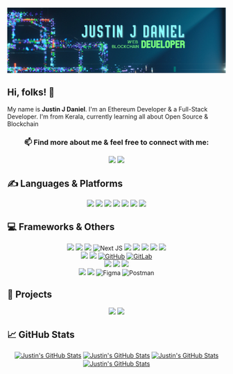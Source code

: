 ![header](https://github.com/Justinjdaniel/Archive/blob/master/GitHub%20Header.jpg "Header")

## Hi, folks! 👋


My name is **Justin J Daniel**. I'm an Ethereum Developer & a Full-Stack Developer. I'm from Kerala, currently learning all about Open Source & Blockchain

<h3 align="center">
📫 Find more about me & feel free to connect with me:
</h3>

<p align="center">
<a href="mailto:justinjdaniel555@gmail.com"><img src="https://img.shields.io/badge/gamil%20-%23D14836.svg?&style=for-the-badge&logo=gmail&logoColor=white"/></a>
<a href="https://www.linkedin.com/in/justin-j-daniel" target="_blank"><img src="https://img.shields.io/badge/justn j daniel%20-%230077B5.svg?&style=for-the-badge&logo=linkedin&logoColor=white"/></a>
<!-- <img src="https://img.shields.io/badge/Phone-%2B91%209497846156-blue?style=for-the-badge&logo=opsgenie&logoColor=white"> -->

<!-- <img src="https://img.shields.io/badge/<handle>%20-%23FF0000.svg?&style=for-the-badge&logo=YouTube&logoColor=white"/> -->
<!-- <img src="https://img.shields.io/badge/<handle>%20-%231DA1F2.svg?&style=for-the-badge&logo=Twitter&logoColor=white"/> -->
<!-- <img src="https://img.shields.io/badge/-Hackerrank-2EC866?style=for-the-badge&logo=HackerRank&logoColor=white"/> -->
<!-- <img src="https://img.shields.io/badge/%3CServer%3E%20-%237289DA.svg?&style=for-the-badge&logo=discord&logoColor=white"/> -->
<!-- <img src="https://img.shields.io/badge/-Stack%20overflow-FE7A16?style=for-the-badge&logo=stack-overflow&logoColor=white"/> -->
</p>

## &#x270d; Languages & Platforms

<p align="center">
<img src="https://img.shields.io/badge/html5%20-%23E34F26.svg?&style=for-the-badge&logo=html5&logoColor=white"/>
<img src="https://img.shields.io/badge/css3%20-%231572B6.svg?&style=for-the-badge&logo=css3&logoColor=white"/>
<img src="https://img.shields.io/badge/typescript%20-%23007ACC.svg?&style=for-the-badge&logo=typescript&logoColor=white"/>
<!-- <img src="https://img.shields.io/badge/go-%2300ADD8.svg?&style=for-the-badge&logo=go&logoColor=white"/> -->
<!-- <img src="https://img.shields.io/badge/python%20-%2314354C.svg?&style=for-the-badge&logo=python&logoColor=white"/> -->
<img src="https://img.shields.io/badge/node.js%20-%23339933.svg?&style=for-the-badge&logo=node.js&logoColor=white"/>
<img src="https://img.shields.io/badge/javascript%20-%23F7DF1E.svg?&style=for-the-badge&logo=javascript&logoColor=black"/>
<img src="https://img.shields.io/badge/Solidity%20-%233C3C3D.svg?&style=for-the-badge&logo=ethereum"/>
<!-- <img src="https://img.shields.io/badge/deno-%23000000.svg?&style=for-the-badge&logo=deno&logoColor=white"/> -->
<img src="https://img.shields.io/badge/markdown-%23000000.svg?&style=for-the-badge&logo=markdown&logoColor=white"/>
</p>



## 💻 Frameworks & Others

<p align="center">
<img src="https://img.shields.io/badge/angular%20-%23DD0031.svg?&style=for-the-badge&logo=angular&logoColor=white"/>
<img src="https://img.shields.io/badge/express.js%20-%23404d59.svg?&style=for-the-badge"/>
<img src="https://img.shields.io/badge/react%20-%2320232a.svg?&style=for-the-badge&logo=react&logoColor=%2361DAFB"/>
<!-- <img src="https://img.shields.io/badge/react_native%20-%2320232a.svg?&style=for-the-badge&logo=react&logoColor=%2361DAFB"/> -->
<img alt="Next JS" src="https://img.shields.io/badge/nextjs-%23000000.svg?&style=for-the-badge&logo=next.js&logoColor=white"/>
<!-- <img src="https://img.shields.io/badge/django%20-%23092E20.svg?&style=for-the-badge&logo=django&logoColor=white"/> -->
<!-- <img src="https://img.shields.io/badge/Flutter%20-%2302569B.svg?&style=for-the-badge&logo=Flutter&logoColor=white" /> -->
<img src="https://img.shields.io/badge/bootstrap%20-%23563D7C.svg?&style=for-the-badge&logo=bootstrap&logoColor=white"/>
<img src="https://img.shields.io/badge/SASS%20-%23CC6699.svg?&style=for-the-badge&logo=SASS&logoColor=white"/> 
<img src="https://img.shields.io/badge/tailwindcss%20-%2338B2AC.svg?&style=for-the-badge&logo=tailwind-css&logoColor=white"/>
<img src="https://img.shields.io/badge/jquery%20-%230769AD.svg?&style=for-the-badge&logo=jquery&logoColor=white"/>
<img src="https://img.shields.io/badge/webpack%20-%238DD6F9.svg?&style=for-the-badge&logo=webpack&logoColor=black" />
<br>

<img src ="https://img.shields.io/badge/MongoDB-%234ea94b.svg?&style=for-the-badge&logo=mongodb&logoColor=white"/>
<img src="https://img.shields.io/badge/git%20-%23F05032.svg?&style=for-the-badge&logo=git&logoColor=white"/>
<a href="https://github.com/Justinjdaniel" target="_blank">
<img src="https://img.shields.io/badge/github%20-%23181717.svg?&style=for-the-badge&logo=github&logoColor=white" alt="GitHub"/></a>
<a href="https://gitlab.com/Justinjdaniel" target="_blank">
<img src="https://img.shields.io/badge/gitlab%20-%23181717.svg?&style=for-the-badge&logo=gitlab&logoColor=white" alt="GitLab"/></a>
<br>

<img src="https://img.shields.io/badge/Netlify%20-%2300C7B7.svg?&style=for-the-badge&logo=Netlify&logoColor=white"/>
<!-- <img src="https://img.shields.io/badge/AWS%20-%23FF9900.svg?&style=for-the-badge&logo=amazon-aws&logoColor=white"/> -->
<!-- <img src="https://img.shields.io/badge/Google%20Cloud%20-%234285F4.svg?&style=for-the-badge&logo=google-cloud&logoColor=white"/> -->
<!-- <img src="https://img.shields.io/badge/azure%20-%230072C6.svg?&style=for-the-badge&logo=azure-devops&logoColor=white"/> -->
<img src="https://img.shields.io/badge/firebase%20-%23039BE5.svg?&style=for-the-badge&logo=firebase"/>
<img src="https://img.shields.io/badge/heroku%20-%23430098.svg?&style=for-the-badge&logo=heroku&logoColor=white"/>
<br>

<img src="https://img.shields.io/badge/docker%20-%230db7ed.svg?&style=for-the-badge&logo=docker&logoColor=white"/>
<!-- <img src="https://img.shields.io/badge/kubernetes%20-%23326ce5.svg?&style=for-the-badge&logo=kubernetes&logoColor=white"/> -->
<img src="https://img.shields.io/badge/Adobe Photoshop%20-%23039BE5.svg?&style=for-the-badge&logo=adobe-photoshop&logoColor=white"/>
<img alt="Figma" src="https://img.shields.io/badge/figma-%23F24E1E.svg?&style=for-the-badge&logo=figma&logoColor=white"/>
<img alt="Postman" src="https://img.shields.io/badge/Postman-FF6C37?style=for-the-badge&logo=postman&logoColor=red" />

</p>

## 🔢 Projects

<p align="center">
<a href="https://gitlab.com/Justinjdaniel/vaccination-logger" target="_blank">
<img src="https://img.shields.io/badge/GitLab-VaccineLog%20-orange&?style=for-the-badge&logo=GitLab"></a>
<a href="https://github.com/Justinjdaniel/YIP" target="_blank"><img src="https://img.shields.io/badge/GitHub-Yamuni-brightgreen&?style=for-the-badge&logo=GitHub"></a>
</p>

## &#x1f4c8; GitHub Stats

<p align="center">
<a href="https://github.com/Justinjdaniel">
<img align="center" src="https://github-readme-stats.vercel.app/api/top-langs/?username=JustinJDaniel&hide=java,html&theme=react" alt="Justin's GitHub Stats" /></a>
<a href="https://github.com/Justinjdaniel">
<img align="center" src="https://github-readme-stats.vercel.app/api?username=JustinJDaniel&show_icons=true&line_height=27&count_private=true&theme=react" alt="Justin's GitHub Stats" /></a>
<a href="https://github.com/Justinjdaniel/library">
<img align="center" src="https://github-readme-stats.vercel.app/api/pin/?username=JustinJDaniel&repo=Library&show_icons=true&hide_border=true&line_height=27&count_private=true&theme=react" alt="Justin's GitHub Stats" /></a>
<a href="https://github.com/Justinjdaniel/prediagnosis">
<img align="center" src="https://github-readme-stats.vercel.app/api/pin/?username=JustinJDaniel&repo=prediagnosis&hide_border=true&show_icons=true&line_height=27&count_private=true&theme=react" alt="Justin's GitHub Stats" /></a>
</p>

<!--
This is how Badge is done
  <img alt="" src="https://img.shields.io/badge/<badge>-%23<badge-color>.svg?&style=for-the-badge&logo=<badge>&logoColor=<logo-color>" alt="Badge Name"/>
-->

<!--
**Justinjdaniel/JustinJDaniel** is a ✨ _special_ ✨ repository because its `README.md` (this file) appears on your GitHub profile.

Here are some ideas to get you started:

- 🔭 I’m currently working on ...
- 🌱 I’m currently learning ...
- 👯 I’m looking to collaborate on ...
- 🤔 I’m looking for help with ...
- 💬 Ask me about ...
- 📫 How to reach me: ...
- 😄 Pronouns: ...
- ⚡ Fun fact: ...
-->

